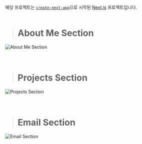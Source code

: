해당 프로젝트는 [`create-next-app`](https://github.com/vercel/next.js/tree/canary/packages/create-next-app)으로 시작된 [Next.js](https://nextjs.org/) 프로젝트입니다.
<br><br>

> # About Me Section
<div style={{ textAlign: 'center' }}>
  <img style={{ width: '70%', margin: '0 auto' }} src="https://github.com/dodam24/portfolio-website/assets/121652059/ed954e28-7b9b-436e-aff4-673bb013dce8" alt="About Me Section" />
</div>
<br><br>

> # Projects Section
<div style={{ textAlign: 'center' }}>
  <img style={{ width: '70%', margin: '0 auto' }} src="https://github.com/dodam24/portfolio-website/assets/121652059/787a746b-e447-43a9-b3d2-d346e3337f2f" alt="Projects Section" />
</div>
<br><br>

> # Email Section
<div style={{ textAlign: 'center' }}>
  <img style={{ width: '70%', margin: '0 auto' }} src="https://github.com/dodam24/portfolio-website/assets/121652059/cedc001a-b2f6-4820-a30c-4c4d4e863b5c" alt="Email Section" />
</div>
